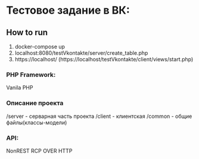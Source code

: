 # Тестовое задание в ВК: 


## How to run

1) docker-compose up
2) localhost:8080/testVkontakte/server/create_table.php
3) https://localhost/ (https://localhost/testVkontakte/client/views/start.php) 

### PHP Framework:
Vanila PHP

### Описание проекта
/server - серварная часть проекта
/client - клиентская
/common - общие файлы(классы-модели)

### API:
NonREST RCP OVER HTTP


